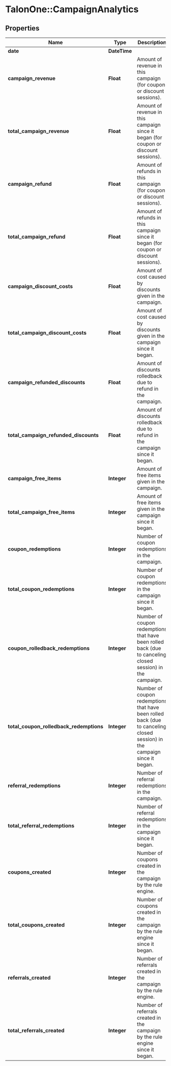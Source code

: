 # TalonOne::CampaignAnalytics

## Properties
Name | Type | Description | Notes
------------ | ------------- | ------------- | -------------
**date** | **DateTime** |  | 
**campaign_revenue** | **Float** | Amount of revenue in this campaign (for coupon or discount sessions). | 
**total_campaign_revenue** | **Float** | Amount of revenue in this campaign since it began (for coupon or discount sessions). | 
**campaign_refund** | **Float** | Amount of refunds in this campaign (for coupon or discount sessions). | 
**total_campaign_refund** | **Float** | Amount of refunds in this campaign since it began (for coupon or discount sessions). | 
**campaign_discount_costs** | **Float** | Amount of cost caused by discounts given in the campaign. | 
**total_campaign_discount_costs** | **Float** | Amount of cost caused by discounts given in the campaign since it began. | 
**campaign_refunded_discounts** | **Float** | Amount of discounts rolledback due to refund in the campaign. | 
**total_campaign_refunded_discounts** | **Float** | Amount of discounts rolledback due to refund in the campaign since it began. | 
**campaign_free_items** | **Integer** | Amount of free items given in the campaign. | 
**total_campaign_free_items** | **Integer** | Amount of free items given in the campaign since it began. | 
**coupon_redemptions** | **Integer** | Number of coupon redemptions in the campaign. | 
**total_coupon_redemptions** | **Integer** | Number of coupon redemptions in the campaign since it began. | 
**coupon_rolledback_redemptions** | **Integer** | Number of coupon redemptions that have been rolled back (due to canceling closed session) in the campaign. | 
**total_coupon_rolledback_redemptions** | **Integer** | Number of coupon redemptions that have been rolled back (due to canceling closed session) in the campaign since it began. | 
**referral_redemptions** | **Integer** | Number of referral redemptions in the campaign. | 
**total_referral_redemptions** | **Integer** | Number of referral redemptions in the campaign since it began. | 
**coupons_created** | **Integer** | Number of coupons created in the campaign by the rule engine. | 
**total_coupons_created** | **Integer** | Number of coupons created in the campaign by the rule engine since it began. | 
**referrals_created** | **Integer** | Number of referrals created in the campaign by the rule engine. | 
**total_referrals_created** | **Integer** | Number of referrals created in the campaign by the rule engine since it began. | 



